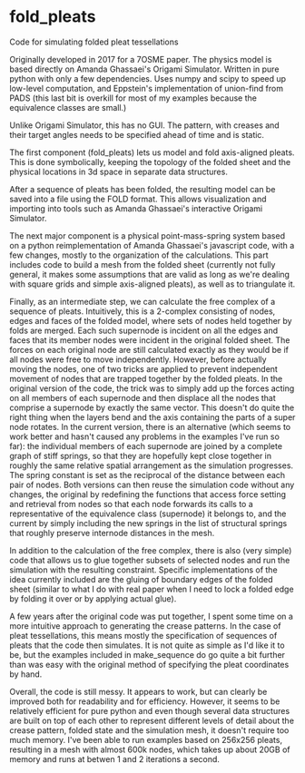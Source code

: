 # fold_pleats
Code for simulating folded pleat tessellations

Originally developed in 2017 for a 7OSME paper. The physics model is based 
directly on Amanda Ghassaei's Origami Simulator. Written in pure python 
with only a few dependencies.  Uses numpy and scipy to speed up low-level 
computation, and Eppstein's implementation of union-find from PADS (this
last bit is overkill for most of my examples because the equivalence
classes are small.)

Unlike Origami Simulator, this has no GUI. The pattern, with creases
and their target angles needs to be specified ahead of time and is static.

The first component (fold_pleats) lets us model and fold axis-aligned pleats.
This is done symbolically, keeping the topology of the folded sheet and the
physical locations in 3d space in separate data structures. 

After a sequence of pleats has been folded, the resulting model
can be saved into a file using the FOLD format.  This allows visualization
and importing into tools such as Amanda Ghassaei's interactive Origami
Simulator.

The next major component is a physical point-mass-spring system based on
a python reimplementation of Amanda Ghassaei's javascript code, with a few
changes, mostly to the organization of the calculations.  This part includes
code to build a mesh from the folded sheet (currently not fully general,
it makes some assumptions that are valid as long as we're dealing with
square grids and simple axis-aligned pleats), as well as to triangulate
it.

Finally, as an intermediate step, we can calculate the free complex of
a sequence of pleats.  Intuitively, this is a 2-complex consisting of nodes,
edges and faces of the folded model, where sets of nodes held together by
folds are merged.  Each such supernode is incident on all the edges and faces
that its member nodes were incident in the original folded sheet.  The forces
on each original node are still calculated exactly as they would be if all nodes
were free to move independently.  However, before actually moving the nodes,
one of two tricks are applied to prevent independent movement of nodes that
are trapped together by the folded pleats. In the original version of the code,
the trick was to simply add up the forces acting on all members of each supernode
and then displace all the nodes that comprise a supernode by exactly the same vector.
This doesn't do quite the right thing when the layers bend and the axis containing the
parts of a super node rotates. In the current version, there is an alternative
(which seems to work better and hasn't caused any problems in the examples I've run
so far): the individual members of each supernode are joined by a complete graph of
stiff springs, so that they are hopefully kept close together in roughly the same
relative spatial arrangement as the simulation progresses. The spring constant is
set as the reciprocal of the distance between each pair of nodes. Both versions
can then reuse the simulation code without any changes, the original by redefining
the functions that access force setting and retrieval from nodes so that each node
forwards its calls to a representative of the equivalence class (supernode) it
belongs to, and the current by simply including the new springs in the list
of structural springs that roughly preserve internode distances in the mesh.

In addition to the calculation of the free complex, there is also (very simple)
code that allows us to glue together subsets of selected nodes and run the
simulation with the resulting constraint.  Specific implementations of the idea
currently included are the gluing of boundary edges of the folded sheet (similar
to what I do with real paper when I need to lock a folded edge by folding it over
or by applying actual glue).

A few years after the original code was put together, I spent some time on a more
intuitive approach to generating the crease patterns. In the case of pleat tessellations,
this means mostly the specification of sequences of pleats that the code then
simulates. It is not quite as simple as I'd like it to be, but the examples included
in make_sequence do go quite a bit further than was easy with the original
method of specifying the pleat coordinates by hand.

Overall, the code is still messy.  It appears to work, but can clearly be improved both
for readability and for efficiency. However, it seems to be relatively efficient
for pure python and even though several data structures are built on top of each
other to represent different levels of detail about the crease pattern, folded
state and the simulation mesh, it doesn't require too much memory. I've been able
to run examples based on 256x256 pleats, resulting in a mesh with almost 600k nodes, 
which takes up about 20GB of memory and runs at betwen 1 and 2 iterations a second.
